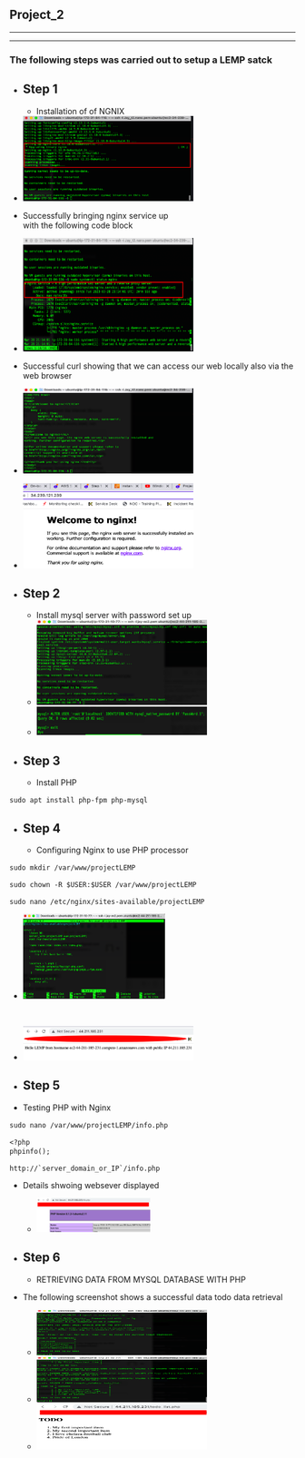 ## Project_2

---
---
### The following steps was carried out to setup a LEMP satck

* ## Step 1
    * Installation of of NGNIX
* <img src="./images/Nginx_installed.png" width="300" height="150">

* Successfully bringing nginx service up <br> with the following code block
*   <img src="./images/Nginx_Status_up.png" width="300" height="200">
* Successful curl showing that we can access our web locally also via the web browser
*   <img src="./images/Successful_curl.png" width="300" height="150"> <br>
*   <img src="./images/Nginx_onwebrowser.png" width="300" height="150">
* ## Step 2
    * Install mysql server with password set up
    *   <img src="./images/Mysql_installed.png" width="300" height="150">
    *   <img src="./images/password_setup.png" width="300" height="50">
* ## Step 3
    * Install PHP
<html>
    <head>
    
    sudo apt install php-fpm php-mysql
</html>

* ## Step 4
    * Configuring Nginx to use PHP processor

<html>
    <head>
    
    sudo mkdir /var/www/projectLEMP
</html>
<html>
    <head>
    
    sudo chown -R $USER:$USER /var/www/projectLEMP
</html>
<html>
    <head>
    
    sudo nano /etc/nginx/sites-available/projectLEMP
</html>

*   <img src="./images/LEMP_config.png" width="250" height="150"> 
<br>

*   <img src="./images/Webrowser_test.png" width="300" height="60">

* ## Step 5
* Testing PHP with Nginx

<html>
    <head>

    sudo nano /var/www/projectLEMP/info.php

</html>
<html>
    <head>
    
    <?php
    phpinfo();
</html>
<html>
    <head>
    
    http://`server_domain_or_IP`/info.php

</html>
 
 * Details shwoing websever displayed

    *   <img src="./images/Php_site_rendered.png" width="200" height="60">

* ## Step 6

    * RETRIEVING DATA FROM MYSQL DATABASE WITH PHP

* The following screenshot shows a successful data todo data retrieval
    *   <img src="./images/Show_DB.png" width="300" height="80">

    *   <img src="./images/Insert_retrieve_DB.png" width="300" height="80">

    *   <img src="./images/Todo_list.png" width="300" height="80">
